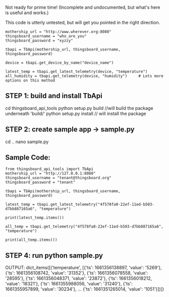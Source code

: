 Not ready for prime time!  (Incomplete and undocumented, but what's here is useful and works.)

This code is utterly untested, but will get you pointed in the right direction.

    mothership_url = "http://www.wherever.org:8080"
    thingsboard_username = "who_are_you"
    thingsboard_password = "xyzzy"

    tbapi = TbApi(mothership_url, thingsboard_username, thingsboard_password)

    device = tbapi.get_device_by_name("device_name")

    latest_temp = tbapi.get_latest_telemetry(device, "temperature")
    all_humidity = tbapi.get_telemetry(device, "humidity")     # Lots more options on this method


STEP 1: build and install TbApi
-------------------------------
  cd thingsboard_api_tools
  python setup.py build     //will build the package underneath 'build/'
  python setup.py install   // will install the package

STEP 2: create sample app -> sample.py
--------------------------------------
  cd ..
  nano sample.py
  
  Sample Code:
  ------------
	from thingsboard_api_tools import TbApi
	mothership_url = "http://127.0.0.1:8080"
	thingsboard_username = "tenant@thingsboard.org"
	thingsboard_password = "tenant"

	tbapi = TbApi(mothership_url, thingsboard_username, thingsboard_password)

	latest_temp = tbapi.get_latest_telemetry("4f578fa0-22ef-11ed-b503-d7bb887165a6", "temperature")

	print(latest_temp.items())

	all_temp = tbapi.get_telemetry("4f578fa0-22ef-11ed-b503-d7bb887165a6", "temperature")

	print(all_temp.items())

   STEP 4: run python sample.py
   ----------
   OUTPUT:
   dict_items([('temperature', [{'ts': 1661356138897, 'value': '5269'}, 
   {'ts': 1661356108742, 'value': '31352'}, {'ts': 1661356078558, 'value': '28595'},
   {'ts': 1661356048371, 'value': '23872'}, {'ts': 1661356018212, 'value': '18321'}, 
   {'ts': 1661355988056, 'value': '31240'}, {'ts': 1661355957899, 'value': '30234'}, 
   ...
   {'ts': 1661351265014, 'value': '1051'}])])
